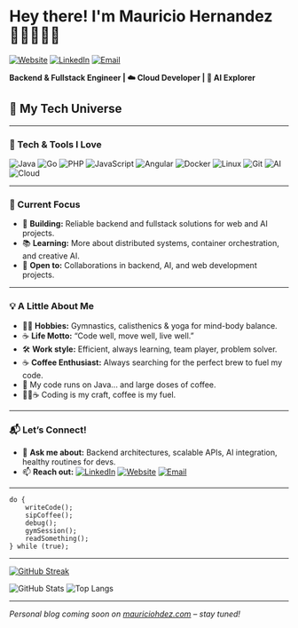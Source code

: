 
# Hey there! I'm Mauricio Hernandez 👨‍💻🤸‍♂️🚀

[![Website](https://img.shields.io/badge/-mauriciohdez.com-4285F4?style=flat&logo=googlechrome)](https://mauriciohdez.com)
[![LinkedIn](https://img.shields.io/badge/-Let's_Connect-0A66C2?style=flat&logo=linkedin)](https://www.linkedin.com/in/mauricio-hernandez-reyes-soft/)
[![Email](https://img.shields.io/badge/-📧_Email_me-D14836?style=flat&logo=gmail)](mailto:mauricio@cloudfrog.com.mx)

**Backend & Fullstack Engineer | ☁️ Cloud Developer | 🤖 AI Explorer**

## 🚀 My Tech Universe
---

### 🔧 Tech & Tools I Love

![Java](https://img.shields.io/badge/-Java-007396?logo=java&logoColor=white)
![Go](https://img.shields.io/badge/-Go-00ADD8?logo=go&logoColor=white)
![PHP](https://img.shields.io/badge/-PHP-777BB4?logo=php&logoColor=white)
![JavaScript](https://img.shields.io/badge/-JavaScript-F7DF1E?logo=javascript&logoColor=black)
![Angular](https://img.shields.io/badge/-Angular-DD0031?logo=angular&logoColor=white)
![Docker](https://img.shields.io/badge/-Docker-2496ED?logo=docker)
![Linux](https://img.shields.io/badge/-Linux-FCC624?logo=linux&logoColor=black)
![Git](https://img.shields.io/badge/-Git-F05032?logo=git&logoColor=white)
![AI](https://img.shields.io/badge/-AI-272727?logo=openai&logoColor=white)
![Cloud](https://img.shields.io/badge/-Cloud-4285F4?logo=cloudflare&logoColor=white)

---

### 🌟 Current Focus

- 🔭 **Building:** Reliable backend and fullstack solutions for web and AI projects.
- 📚 **Learning:** More about distributed systems, container orchestration, and creative AI.
- 🤝 **Open to:** Collaborations in backend, AI, and web development projects.

---

### 💡 A Little About Me

- 🤸‍♂️ **Hobbies:** Gymnastics, calisthenics & yoga for mind-body balance.
- ☕ **Life Motto:** “Code well, move well, live well.”
- 🛠️ **Work style:** Efficient, always learning, team player, problem solver.
- ☕ **Coffee Enthusiast:** Always searching for the perfect brew to fuel my code.
- 🚀 My code runs on Java... and large doses of coffee.
- 🧑‍💻☕ Coding is my craft, coffee is my fuel.



---

### 📬 Let’s Connect!

- 💬 **Ask me about:** Backend architectures, scalable APIs, AI integration, healthy routines for devs.
- 📫 **Reach out:**
  [![LinkedIn](https://img.shields.io/badge/-LinkedIn_Mauricio-0A66C2?style=for-the-badge&logo=linkedin)](https://www.linkedin.com/in/mauricio-hernandez-reyes-soft/)
  [![Website](https://img.shields.io/badge/-Visit_my_website-4285F4?style=for-the-badge&logo=googlechrome&logoColor=white)](https://mauriciohdez.com)
  [![Email](https://img.shields.io/badge/-Email_me-D14836?style=for-the-badge&logo=gmail)](mailto:mauricio@cloudfrog.com.mx)

---

```text
do {
    writeCode();
    sipCoffee();
    debug();
    gymSession();
    readSomething();
} while (true);
```

---

[![GitHub Streak](https://streak-stats.demolab.com?user=TUXONH&theme=highcontrast&border_radius=7&hide_border=true&exclude_days=Sun%2CSat&card_width=467)](#)

![GitHub Stats](https://github-readme-stats.vercel.app/api?username=TUXONH&show_icons=true&theme=radical&hide_title=true)
![Top Langs](https://github-readme-stats.vercel.app/api/top-langs/?username=TUXONH&layout=compact&theme=radical)

---

*Personal blog coming soon on [mauriciohdez.com](https://mauriciohdez.com) – stay tuned!*
